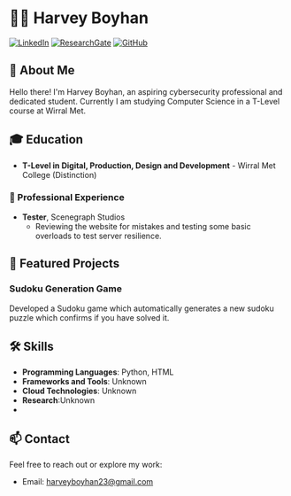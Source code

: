# 👨‍💻 Harvey Boyhan
 
[![LinkedIn](https://img.shields.io/badge/LinkedIn-Profile-blue?style=flat&logo=linkedin)](https://www.linkedin.com/in/aakashpriyadarshi/)
[![ResearchGate](https://img.shields.io/badge/ResearchGate-Profile-green?style=flat&logo=researchgate)](https://www.researchgate.net/profile/Aakash-Priyadarshi)
[![GitHub](https://img.shields.io/github/followers/aakashpriyadarshi?style=social)](https://github.com/aakashpriyadarshi)
 
## 🚀 About Me
 
Hello there! I'm Harvey Boyhan, an aspiring cybersecurity professional and dedicated student. Currently I am studying Computer Science in a T-Level course at Wirral Met.
 
## 🎓 Education
 
- **T-Level in Digital, Production, Design and Development** - Wirral Met College (Distinction)
  
 
### 💼 Professional Experience
- **Tester**, Scenegraph Studios
  - Reviewing the website for mistakes and testing some basic overloads to test server resilience.
 
## 📂 Featured Projects
### Sudoku Generation Game
Developed a Sudoku game which automatically generates a new sudoku puzzle which confirms if you have solved it.
 

 
## 🛠️ Skills
- **Programming Languages**: Python, HTML
- **Frameworks and Tools**: Unknown
- **Cloud Technologies**: Unknown
- **Research**:Unknown
- 
## 📫 Contact
Feel free to reach out or explore my work:
- Email: [harveyboyhan23@gmail.com](mailto:harveyboyhan23@gmail.com)
